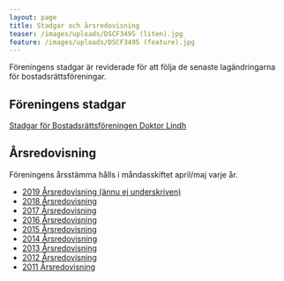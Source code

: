 ```yaml
---
layout: page
title: Stadgar och årsredovisning
teaser: /images/uploads/DSCF3495 (liten).jpg
feature: /images/uploads/DSCF3495 (feature).jpg
---
```

Föreningens stadgar är reviderade för att följa de senaste lagändringarna för bostadsrättsföreningar.

## Föreningens stadgar

[Stadgar för Bostadsrättsföreningen Doktor Lindh](/images/uploads/Stadgar_BrfDrLindh_2018.pdf)

## Årsredovisning

Föreningens årsstämma hålls i måndasskiftet april/maj varje år. 
* [2019 Årsredovisning (ännu ej underskriven)](/images/uploads/Aresredovisning_2019_ej_undertecknad_BRF_DrLindh.pdf)
* [2018 Årsredovisning](/images/uploads/Arsredovisning_2018_Brf_Dr_Lindh.pdf)
* [2017 Årsredovisning](/images/uploads/Arsredovisning%202017_BRF_Lindh.pdf)
* [2016 Årsredovisning](/images/uploads/Arsredovisning%202016_BRF_Lindh.pdf)
* [2015 Årsredovisning](/images/uploads/Arsredovisning%202015_BRF_Lindh.pdf)
* [2014 Årsredovisning](/images/uploads/Arsredovisning%202014_BRF_Lindh.pdf) 
* [2013 Årsredovisning](/images/uploads/Arsredovisning%202013_BRF_Lindh.pdf) 
* [2012 Årsredovisning](/images/uploads/Arsredovisning%202012_BRF_Lindh.pdf) 
* [2011 Årsredovisning](/images/uploads/Arsredovisning%202011_BRF_Lindh.pdf)
